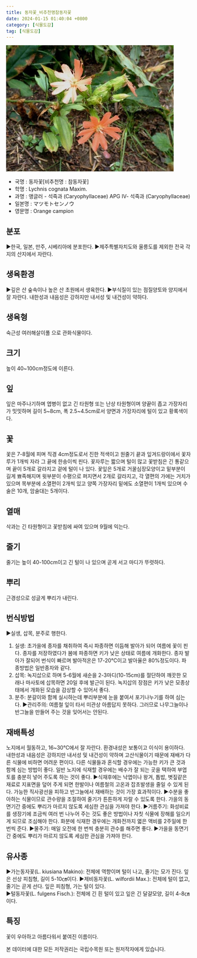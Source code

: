 ```yaml
---
title: 동자꽃_비추천명참동자꽃
date: 2024-01-15 01:40:04 +0800
category: [식물도감]
tag: [식물도감]
---
```




![동자꽃[비추천명 : 참동자꽃]](/assets/img/fileUpload/plants/basic/Caryophyllaceae/Lychnis/9031/1_th2.JPG)
- 국명 : 동자꽃[비추천명 : 참동자꽃]
- 학명 : Lychnis cognata Maxim.
- 과명 : 앵글러 - 석죽과 (Caryophyllaceae) APG Ⅳ- 석죽과 (Caryophyllaceae)
- 일본명 : マツモトセンノウ
- 영문명 : Orange campion


## 분포
▶한국, 일본, 만주, 시베리아에 분포한다.
▶제주특별자치도와 울릉도를 제외한 전국 각지의 산지에서 자란다.
## 생육환경
▶깊은 산 숲속이나 높은 산 초원에서 생육한다. 
▶부식질이 있는 점질양토와 양지에서 잘 자란다. 내한성과 내음성은 강하지만 내서성 및 내건성이 약하다.
## 생육형
숙근성 여러해살이풀 으로 관화식물이다.
## 크기
높이 40~100cm정도에 이른다.
## 잎
잎은 마주나기하며 엽병이 없고 긴 타원형 또는 난상 타원형이며 양끝이 좁고 가장자리가 밋밋하며 길이 5~8cm, 폭 2.5~4.5cm로서 양면과 가장자리에 털이 있고 황록색이다.
## 꽃
꽃은 7-8월에 피며 직경 4cm정도로서 진한 적색이고 원줄기 끝과 잎겨드랑이에서 꽃자루가 1개씩 자라 그 끝에 한송이씩 핀다. 꽃자루는 짧으며 털이 많고 꽃받침은 긴 통같으며 끝이 5개로 갈라지고 겉에 털이 나 있다. 꽃잎은 5개로 거꿀심장모양이고 밑부분이 길게 뾰족해지며 윗부분이 수평으로 퍼지면서 2개로 갈라지고, 각 열편의 가에는 거치가 있으며 목부분에 소열편이 2개씩 있고 양쪽 가장자리 밑에도 소열편이 1개씩 있으며 수술은 10개, 암술대는 5개이다.
## 열매
삭과는 긴 타원형이고 꽃받침에 싸여 있으며 9월에 익는다.
## 줄기
줄기는 높이 40-100cm이고 긴 털이 나 있으며 곧게 서고 마디가 뚜렷하다.
## 뿌리
근경성으로 성글게 뿌리가 내린다.
## 번식방법
▶실생, 삽목, 분주로 행한다.
1. 실생: 초가을에 종자를 채취하여 즉시 파종하면 이듬해 발아가 되어 여름에 꽃이 핀다. 종자를 저장하였다가 봄에 파종하면 키가 낮은 상태로 여름에 개화한다. 종자 발아가 잘되어 번식이 빠르며 발아적온은 17-20℃이고 발아율은 80%정도이다. 파종방법은 일반종자와 같다. 
2. 삽목: 녹지삽으로 하며 5-6월에 새순을 2-3마디(10-15cm)를 절단하여 깨끗한 모래나 마사토에 삽목하면 20일 후에 발근이 된다. 녹지삽의 장점은 키가 낮은 모종상태에서 개화된 모습을 감상할 수 있어서 좋다. 
3. 분주:  분갈이와 함께 실시하는데 뿌리부분에 눈을 붙여서 포기나누기를 하여 심는다.
▶관리주의: 여름철 잎이 타서 미관상 아름답지 못하다. 그러므로 나무그늘이나 반그늘을 만들어 주는 것을 잊어서는 안된다.
## 재배특성
노지에서 월동하고, 16~30℃에서 잘 자란다. 환경내성은 보통이고 이식이 용이하다. 내한성과 내음성은 강하지만 내서성 및 내건성이 약하며 고산식물이기 때문에 재배가 다른 식물에 비하면 어려운 편이다. 다른 식물들과 혼식할 경우에는 가능한 키가 큰 것과 함께 심는 방법이 좋다. 일반 노지에 식재할 경우에는 배수가 잘 되는 곳을 택하여 부엽토를 충분히 넣어 주도록 하는 것이 좋다. 
▶식재후에는 낙엽이나 왕겨, 톱밥, 볏짚같은 재료로 지표면을 덮어 주게 되면 한발이나 여름철의 고온과 잡초발생을 줄일 수 있게 된다. 가능한 직사광선을 피하고 반그늘에서 재배하는 것이 가장 효과적이다. 
▶수분을 좋아하는 식물이므로 관수량을 조절하여 줄기가 튼튼하게 자랄 수 있도록 한다. 가을의 동면기간 중에도 뿌리가 마르지 않도록 세심한 관심을 가져야 한다.
▶거름주기: 화성비료를 생장기에 조금씩 여러 번 나누어 주는 것도 좋은 방법이나 자칫 식물에 장해를 일으키게 되므로 조심해야 한다. 화분에 식재한 경우에는 개화전까지 엷은 액비를 2주일에 한 번씩 준다. 
▶물주기: 매일 오전에 한 번씩 충분히 관수를 해주면 좋다. 
▶가을을 동면기간 중에도 뿌리가 마르지 않도록 세심한 관심을 가져야 한다.
## 유사종
▶가는동자꽃(L. kiusiana Makino): 전체에 역향이며 털이 나고, 줄기는 모가 진다. 잎은 선상 피침형, 길이 5-10㎝이다. 
▶제비동자꽃(L. wilfordii Max.): 전체에 털이 없고, 줄기는 곧게 선다. 잎은 피침형, 가는 털이 있다.  
▶털동자꽃(L. fulgens Fisch.): 전체에 긴 흰 털이 있고 잎은 긴 달걀모양, 길이 4-8㎝이다.
## 특징
꽃이 우아하고 아름다워서 붙여진 이름이다.






본 데이터에 대한 모든 저작권리는 국립수목원 또는 원저작자에게 있습니다.
